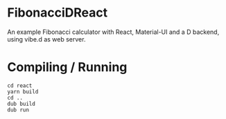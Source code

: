 # FibonacciDReact
An example Fibonacci calculator with React, Material-UI and a D backend, using vibe.d as web server.

# Compiling / Running

```
cd react
yarn build
cd ..
dub build
dub run
```
